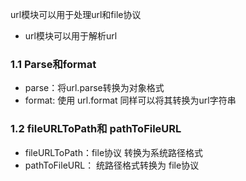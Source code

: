 url模块可以用于处理url和file协议

- url模块可以用于解析url

### 1.1 Parse和format

- parse：将url.parse转换为对象格式
- format: 使用 url.format 同样可以将其转换为url字符串

### 1.2 fileURLToPath和 pathToFileURL

- fileURLToPath：file协议 转换为系统路径格式
- pathToFileURL： 统路径格式转换为 file协议